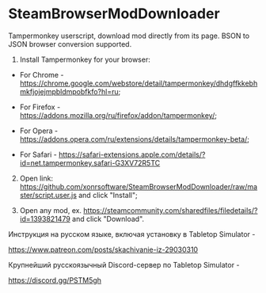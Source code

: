 # SteamBrowserModDownloader
Tampermonkey userscript, download mod directly from its page. BSON to JSON browser conversion supported.

1) Install Tampermonkey for your browser:

- For Chrome - https://chrome.google.com/webstore/detail/tampermonkey/dhdgffkkebhmkfjojejmpbldmpobfkfo?hl=ru;

- For Firefox -  https://addons.mozilla.org/ru/firefox/addon/tampermonkey/;

- For Opera - https://addons.opera.com/ru/extensions/details/tampermonkey-beta/;

- For Safari - https://safari-extensions.apple.com/details/?id=net.tampermonkey.safari-G3XV72R5TC

2) Open link: https://github.com/xonrsoftware/SteamBrowserModDownloader/raw/master/script.user.js and click "Install";

4) Open any mod, ex. https://steamcommunity.com/sharedfiles/filedetails/?id=1393821479 and click "Download".

Инструкция на русском языке, включая установку в Tabletop Simulator - 

https://www.patreon.com/posts/skachivanie-iz-29030310

Крупнейший русскоязычный Discord-сервер по Tabletop Simulator - 

https://discord.gg/PSTM5gh  
